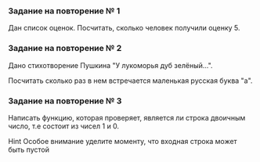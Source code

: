 ### Задание на повторение № 1

Дан список оценок.
Посчитать, сколько человек получили оценку 5.

### Задание на повторение № 2

Дано стихотворение Пушкина "У лукоморья дуб зелёный...".

Посчитать сколько раз в нем встречается маленькая русская буква "a".

### Задание на повторение № 3

Написать функцию, которая проверяет, является ли строка двоичным число, т.е 
состоит из чисел 1 и 0.

 Hint 
Особое внимание уделите моменту, что входная строка может быть пустой